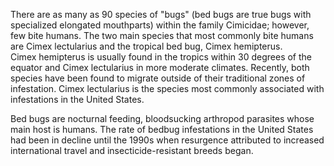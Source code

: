 There are as many as 90 species of "bugs" (bed bugs are true bugs with specialized elongated mouthparts) within the family Cimicidae; however, few bite humans. The two main species that most commonly bite humans are Cimex lectularius and the tropical bed bug, Cimex
hemipterus. Cimex hemipterus is usually found in the tropics within 30 degrees of the equator and Cimex lectularius in more moderate climates. Recently, both species have been found to migrate outside of their traditional zones of infestation. Cimex lectularius is the species most commonly associated with infestations in the United States.

Bed bugs are nocturnal feeding, bloodsucking arthropod parasites whose main host is humans. The rate of bedbug infestations in the United States had been in decline until the 1990s when resurgence attributed to increased international travel and insecticide-resistant breeds began.